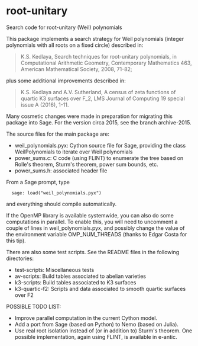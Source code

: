 # root-unitary
Search code for root-unitary (Weil) polynomials

This package implements a search strategy for Weil polynomials
(integer polynomials with all roots on a fixed circle) described in:

> K.S. Kedlaya, Search techniques for root-unitary polynomials, in 
>    Computational Arithmetic Geometry, Contemporary Mathematics 463, 
>    American Mathematical Society, 2008, 71-82;

plus some additional improvements described in:

> K.S. Kedlaya and A.V. Sutherland, A census of zeta functions of
>    quartic K3 surfaces over F_2, LMS Journal of Computing 19
>    special issue A (2016), 1-11.

Many cosmetic changes were made in preparation for migrating this package into Sage.
For the version circa 2015, see the branch archive-2015.

The source files for the main package are:
* weil_polynomials.pyx: Cython source file for Sage, providing the
   class WeilPolynomials to iterate over Weil polynomials
* power_sums.c: C code (using FLINT) to enumerate the tree based on
    Rolle's theorem, Sturm's theorem, power sum bounds, etc.
* power_sums.h: associated header file

From a Sage prompt, type
```
  sage: load("weil_polynomials.pyx")
```
and everything should compile automatically.

If the OpenMP library is available systemwide, you can also do some computations
in parallel. To enable this, you will need to uncomment a couple of lines in
weil_polynomials.pyx, and possibly change the value of the environment variable
OMP_NUM_THREADS (thanks to Edgar Costa for this tip).

There are also some test scripts. See the README files in the following directories:
* test-scripts: Miscellaneous tests
* av-scripts: Build tables associated to abelian varieties
* k3-scripts: Build tables associated to K3 surfaces
* k3-quartic-f2: Scripts and data associated to smooth quartic surfaces over F2

POSSIBLE TODO LIST: 
* Improve parallel computation in the current Cython model.
* Add a port from Sage (based on Python) to Nemo (based on Julia).
* Use real root isolation instead of (or in addition to) Sturm's theorem. One
   possible implementation, again using FLINT, is available in e-antic.

